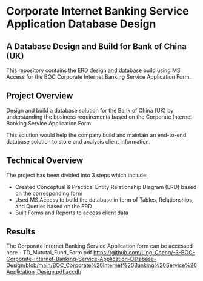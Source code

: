 # Corporate Internet Banking Service Application Database Design <a name="TOP"></a>

## A Database Design and Build for Bank of China (UK) ##
This repository contains the ERD design and database build using MS Access for the BOC Corporate Internet Banking Service Application Form.

## Project Overview ##
Design and build a database solution for the Bank of China (UK) by understanding the business requirements based on the Corporate Internet Banking Service Application Form.

This solution would help the company build and maintain an end-to-end database solution to store and analysis client information.

## Technical Overview ##
The project has been divided into 3 steps which include:
* Created Conceptual & Practical Entity Relationship Diagram (ERD) based on the corresponding form
* Used MS Access to build the database in form of Tables, Relationships, and Queries based on the ERD
* Built Forms and Reports to access client data

## Results ##
The Corporate Internet Banking Service Application form can be accessed here - TD_Mututal_Fund_Form.pdf https://github.com/Ling-Cheng/-3-BOC-Corporate-Internet-Banking-Service-Application-Database-Design/blob/main/BOC_Corporate%20Internet%20Banking%20Service%20Application_Design.pdf.accdb
